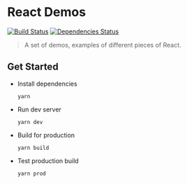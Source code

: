 # React Demos
[![Build Status][build-badge]][build] [![Dependencies Status][dependencies-badge]][dependencies]

[build-badge]: https://img.shields.io/travis/xiaofan2406/react-demos.svg?style=flat-square
[build]: https://travis-ci.org/xiaofan2406/react-demos
[dependencies-badge]: https://img.shields.io/david/xiaofan2406/react-demos.svg?style=flat-square
[dependencies]: https://david-dm.org/xiaofan2406/react-demos
> A set of demos, examples of different pieces of React.


## Get Started
- Install dependencies
  ```
  yarn
  ```

- Run dev server
  ```
  yarn dev
  ```

- Build for production
  ```
  yarn build
  ```

- Test production build
  ```
  yarn prod
  ```
